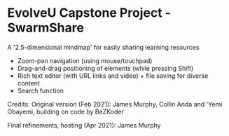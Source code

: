 # EvolveU Capstone Project - SwarmShare

A '2.5-dimensional mindmap' for easily sharing learning resources

- Zoom-pan navigation (using mouse/touchpad)
- Drag-and-drag positioning of elements (while pressing Shift)
- Rich text editor (with URL links and video) + file saving for diverse content
- Search function

Credits:
Original version (Feb 2021): James Murphy, Collin Anda and 'Yemi Obayemi, building on code by BeZKoder

Final refinements, hosting (Apr 2021): James Murphy

